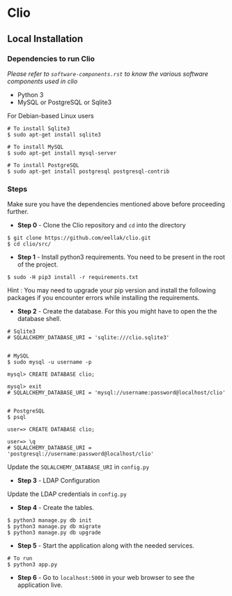 # Clio

## Local Installation

### Dependencies to run Clio

*Please refer to `software-components.rst` to know the various software components used in clio*
* Python 3
* MySQL or PostgreSQL or Sqlite3

For Debian-based Linux users
```
# To install Sqlite3
$ sudo apt-get install sqlite3

# To install MySQL
$ sudo apt-get install mysql-server

# To install PostgreSQL
$ sudo apt-get install postgresql postgresql-contrib
```

### Steps

Make sure you have the dependencies mentioned above before proceeding further.

* **Step 0** - Clone the Clio repository and `cd` into the directory
```
$ git clone https://github.com/eellak/clio.git
$ cd clio/src/
```

* **Step 1** - Install python3 requirements. You need to be present in the root of the project.
```
$ sudo -H pip3 install -r requirements.txt
```
Hint : You may need to upgrade your pip version and install the following packages if you encounter errors while installing the requirements.

* **Step 2** - Create the database. For this you might have to open the the database shell.
```
# Sqlite3
# SQLALCHEMY_DATABASE_URI = 'sqlite:///clio.sqlite3' 


# MySQL
$ sudo mysql -u username -p

mysql> CREATE DATABASE clio;

mysql> exit
# SQLALCHEMY_DATABASE_URI = 'mysql://username:password@localhost/clio'


# PostgreSQL
$ psql

user=> CREATE DATABASE clio;

user=> \q
# SQLALCHEMY_DATABASE_URI = 'postgresql://username:password@localhost/clio'
```
Update the `SQLALCHEMY_DATABASE_URI` in `config.py`  

* **Step 3** - LDAP Configuration

Update the LDAP credentials in `config.py`

* **Step 4** - Create the tables.
```
$ python3 manage.py db init
$ python3 manage.py db migrate
$ python3 manage.py db upgrade
```

* **Step 5** - Start the application along with the needed services.
```
# To run
$ python3 app.py
```

* **Step 6** - Go to `localhost:5000` in your web browser to see the application live.
